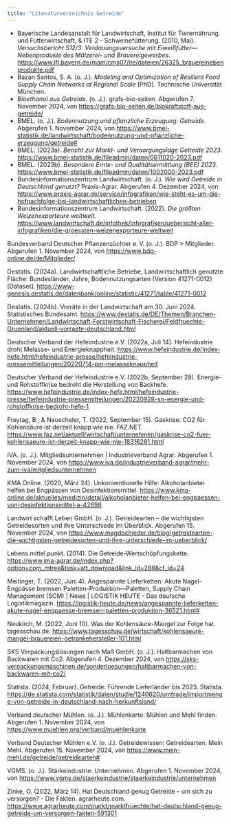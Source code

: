 ```yaml
---
title: "Literaturverzeichnis Getreide"
---
```



- Bayerische Landesanstalt für Landwirtschaft, Institut für Tierernährung und Futterwirtschaft, & ITE 2 - Schweinefütterung. (2010, Mai). *Versuchsbericht S12/3: Verdauungsversuche mit Eiweißfutter—Nebenprodukte des Mälzerei- und Brauereigewerbes*. <https://www.lfl.bayern.de/mam/cms07/ite/dateien/26325_brauereinebenprodukte.pdf>
- Bazan Santos, S. A. (o. J.). *Modeling and Optimization of Resilient Food Supply Chain Networks at Regional Scale* [PhD]. Technische Universität München.
- *Bioethanol aus Getreide*. (o. J.). grafs-bio-seiten. Abgerufen 7. November 2024, von <https://grafs-bio-seiten.de/biokraftstoff-aus-getreide/>
- BMEL. (o. J.). *Bodennutzung und pflanzliche Erzeugung: Getreide*. Abgerufen 1. November 2024, von <https://www.bmel-statistik.de/landwirtschaft/bodennutzung-und-pflanzliche-erzeugung/getreide#>
- BMEL. (2023a). *Bericht zur Markt- und Versorgungslage Getreide 2023*. <https://www.bmel-statistik.de/fileadmin/daten/0611020-2023.pdf>
- BMEL. (2023b). *Besondere Ernte- und Qualitätsermittlung (BEE) 2023*. <https://www.bmel-statistik.de/fileadmin/daten/1002000-2023.pdf>
- Bundesinformationszentrum Landwirtschaft. (o. J.). *Wie wird Getreide in Deutschland genutzt?* Praxis-Agrar. Abgerufen 4. Dezember 2024, von <https://www.praxis-agrar.de/service/infografiken/wie-steht-es-um-die-hofnachfolge-bei-landwirtschaftlichen-betrieben>
- Bundesinformationszentrum Landwirtschaft. (2022). *Die größten Weizenexporteure weltweit.* <https://www.landwirtschaft.de/infothek/infografiken/uebersicht-aller-infografiken/die-groessten-weizenexporteure-weltweit>

Bundesverband Deutscher Pflanzenzüchter e. V. (o. J.). BDP > Mitglieder. Abgerufen 1. November 2024, von https://www.bdp-online.de/de/Mitglieder/

Destatis. (2024a). Landwirtschaftliche Betriebe, Landwirtschaftlich genutzte Fläche: Bundesländer, Jahre, Bodennutzungsarten (Version 41271-0012) [Dataset]. https://www-genesis.destatis.de/datenbank/online/statistic/41271/table/41271-0012

Destatis. (2024b). Vorräte in der Landwirtschaft am 30. Juni 2024. Statistisches Bundesamt. https://www.destatis.de/DE/Themen/Branchen-Unternehmen/Landwirtschaft-Forstwirtschaft-Fischerei/Feldfruechte-Gruenland/aktuell-vorraete-deutschland.html

Deutscher Verband der Hefeindustrie e.V. (2022a, Juli 14). Hefeindustrie droht Melasse- und Energieknappheit. https://www.hefeindustrie.de/index-hefe.html/hefeindustrie-presse/hefeindustrie-pressemitteilungen/20220714-pm-melasseknappheit

Deutscher Verband der Hefeindustrie e.V. (2022b, September 28). Energie- und Rohstoffkrise bedroht die Herstellung von Backhefe. https://www.hefeindustrie.de/index-hefe.html/hefeindustrie-presse/hefeindustrie-pressemitteilungen/20220928-sn-energie-und-rohstoffkrise-bedroht-hefe-1

Freytag, B., & Neuscheler, T. (2022, September 15). Gaskrise: CO2 für Kohlensäure ist derzeit knapp wie nie. FAZ.NET. https://www.faz.net/aktuell/wirtschaft/unternehmen/gaskrise-co2-fuer-kohlensaeure-ist-derzeit-knapp-wie-nie-18316281.html

IVA. (o. J.). Mitgliedsunternehmen | Industrieverband Agrar. Abgerufen 1. November 2024, von https://www.iva.de/industrieverband-agrar/mehr-zum-iva/mitgliedsunternehmen

KMA Online. (2020, März 24). Unkonventionelle Hilfe: Alkoholanbieter helfen bei Engpässen von Desinfektionsmittel. https://www.kma-online.de/aktuelles/medizin/detail/alkoholanbieter-helfen-bei-engpaessen-von-desinfektionsmittel-a-42898

Landwirt schafft Leben GmbH. (o. J.). Getreidearten – die wichtigsten Getreidesorten und ihre Unterschiede im Überblick. Abgerufen 15. November 2024, von https://www.magdochjeder.de/blog/getreidearten-die-wichtigsten-getreidesorten-und-ihre-unterschiede-im-ueberblick/

Lebens.mittel.punkt. (2014). Die Getreide-Wertschöpfungskette. https://www.ima-agrar.de/index.php?option=com_mtree&task=att_download&link_id=288&cf_id=24

Meitinger, T. (2022, Juni 4). Angespannte Lieferketten: Akute Nagel-Engpässe bremsen Paletten-Produktion—Paletten, Supply Chain Management (SCM) | News | LOGISTIK HEUTE - Das deutsche Logistikmagazin. https://logistik-heute.de/news/angespannte-lieferketten-akute-nagel-engpaesse-bremsen-paletten-produktion-36521.html#

Neukirch, M. (2022, Juni 10). Was der Kohlensäure-Mangel zur Folge hat. tagesschau.de. https://www.tagesschau.de/wirtschaft/kohlensaeure-mangel-brauereien-getrankehersteller-101.html

SKS Verpackungslösungen nach Maß GmbH. (o. J.). Haltbarmachen von Backwaren mit Co2. Abgerufen 4. Dezember 2024, von https://sks-verpackungsmaschinen.de/sonderloesungen/haltbarmachen-von-backwaren-mit-co2/

Statista. (2024, Februar). Getreide: Führende Lieferländer bis 2023. Statista. https://de.statista.com/statistik/daten/studie/1240620/umfrage/importmenge-von-getreide-in-deutschland-nach-herkunftsland/

Verband deutscher Mühlen. (o. J.). Mühlenkarte: Mühlen und Mehl finden. Abgerufen 1. November 2024, von https://www.muehlen.org/verband/muehlenkarte

Verband Deutscher Mühlen e.V. (o. J.). Getreidewissen: Getreidearten. Mein Mehl. Abgerufen 15. November 2024, von https://www.mein-mehl.de/getreide/getreidearten#

VGMS. (o. J.). Stärkeindustrie: Unternehmen. Abgerufen 1. November 2024, von https://www.vgms.de/staerkeindustrie/staerkeindustrie/unternehmen

Zinke, O. (2022, März 14). Hat Deutschland genug Getreide – um sich zu versorgen? - Die Fakten. agrarheute.com. https://www.agrarheute.com/markt/marktfruechte/hat-deutschland-genug-getreide-um-versorgen-fakten-591301

